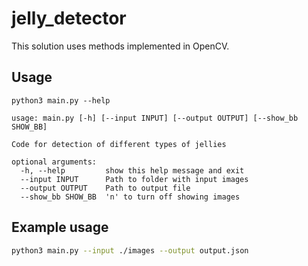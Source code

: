 # jelly_detector
This solution uses methods implemented in OpenCV.

## Usage
```
python3 main.py --help

usage: main.py [-h] [--input INPUT] [--output OUTPUT] [--show_bb SHOW_BB]

Code for detection of different types of jellies

optional arguments:
  -h, --help         show this help message and exit
  --input INPUT      Path to folder with input images
  --output OUTPUT    Path to output file
  --show_bb SHOW_BB  'n' to turn off showing images
```
## Example usage
```bash
python3 main.py --input ./images --output output.json 
```